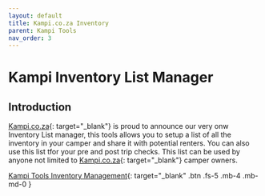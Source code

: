 ```yaml
---
layout: default
title: Kampi.co.za Inventory
parent: Kampi Tools
nav_order: 3
---
```


# Kampi Inventory List Manager

## Introduction
[Kampi.co.za](https://kampi.co.za){: target="_blank"} is proud to announce our very onw Inventory List manager, this tools allows you to setup a list of all the inventory in your camper and share it with potential renters. You can also use this list tfor your pre and post trip checks. This list can be used by anyone not limited to [Kampi.co.za](https://kampi.co.za){: target="_blank"} camper owners.

[Kampi Tools Inventory Management](https://tools.kampi.co.za/inventory){: target="_blank" .btn .fs-5 .mb-4 .mb-md-0 }
